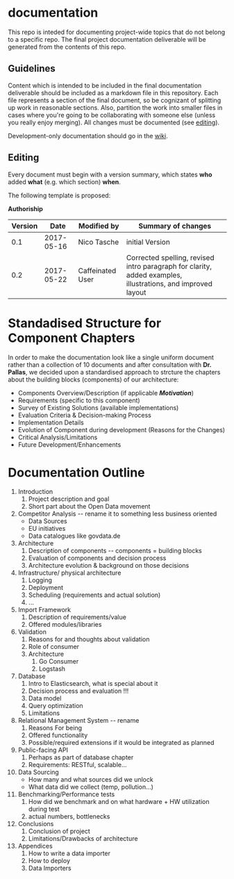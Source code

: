 # documentation

This repo is inteded for documenting project-wide topics that do not belong to a specific repo. The final project documentation deliverable will be generated from the contents of this repo.

## Guidelines

Content which is intended to be included in the final documentation deliverable should be included as a markdown file in this repository. Each file represents a section of the final document, so be cognizant of splitting up work in reasonable sections. Also, partition the work into smaller files in cases where you're going to be collaborating with someone else (unless you really enjoy merging). All changes must be documented (see [editing](#editing)).

Development-only documentation should go in the [wiki](https://github.com/OpenData-tu/documentation/wiki).

## Editing

Every document must begin with a version summary, which states **who** added **what** (e.g. which section) **when**.

The following template is proposed:

**Authoriship**

|Version|Date|Modified by|Summary of changes|
|-------|----|-----------|------------------|
|0.1    | 2017-05-16 |Nico Tasche | initial Version
|0.2    | 2017-05-22 |Caffeinated User|Corrected spelling, revised intro paragraph for clarity, added examples, illustrations, and improved layout

# Standadised Structure for Component Chapters

In order to make the documentation look like a single uniform document rather than a collection of 10 documents and after consultation with __Dr. Pallas__, we decided upon a standardised approach to strcture the chapters about the building blocks (components) of our architecture:

* Components Overview/Description (if applicable ___Motivation___)
* Requirements (specific to this component)
* Survey of Existing Solutions (available implementations)
* Evaluation Criteria & Decision-making Process
* Implementation Details
* Evolution of Component during development (Reasons for the Changes)
* Critical Analysis/Limitations
* Future Development/Enhancements


# Documentation Outline

1. Introduction
    1. Project description and goal
    1. Short part about the Open Data movement
1. Competitor Analysis -- rename it to something less business oriented
    * Data Sources
    * EU initiatives
    * Data catalogues like govdata.de
1. Architecture
    1. Description of components -- components = building blocks
    1. Evaluation of components and decision process
    1. Architecture evolution & background on those decisions
1. Infrastructure/ physical architecture
    1. Logging
    1. Deployment
    1. Scheduling (requirements and actual solution)
    1. ...
1. Import Framework
    1. Description of requirements/value
    1. Offered modules/libraries
1. Validation
    1. Reasons for and thoughts about validation
    1. Role of consumer
    1. Architecture
        1. Go Consumer
        2. Logstash
1. Database
    1. Intro to Elasticsearch, what is special about it
    1. Decision process and evaluation !!!
    1. Data model
    1. Query optimization
    1. Limitations
1. Relational Management System -- rename
    1. Reasons For being
    1. Offered functionality
    1. Possible/required extensions if it would be integrated as planned
1. Public-facing API
    1. Perhaps as part of database chapter
    1. Requirements: RESTful, scalable...
1. Data Sourcing
    * How many and what sources did we unlock
    * What data did we collect (temp, pollution...)
1. Benchmarking/Performance tests
    1. How did we benchmark and on what hardware + HW utilization during test
    1. actual numbers, bottlenecks
1. Conclusions
    1. Conclusion of project
    1. Limitations/Drawbacks of architecture
1. Appendices
    1. How to write a data importer
    1. How to deploy
    1. Data Importers

